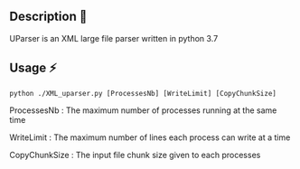 ## Description :pushpin:
UParser is an XML large file parser written in python 3.7
## Usage :zap:
```console
python ./XML_uparser.py [ProcessesNb] [WriteLimit] [CopyChunkSize]
```
ProcessesNb
: The maximum number of processes running at the same time

WriteLimit
: The maximum number of lines each process can write at a time

CopyChunkSize
: The input file chunk size given to each processes
